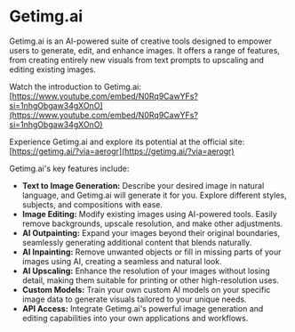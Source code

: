 # Getimg.ai

Getimg.ai is an AI-powered suite of creative tools designed to empower users to generate, edit, and enhance images. It offers a range of features, from creating entirely new visuals from text prompts to upscaling and editing existing images.

Watch the introduction to Getimg.ai: [https://www.youtube.com/embed/N0Rq9CawYFs?si=1nhgObgaw34gXOnO](https://www.youtube.com/embed/N0Rq9CawYFs?si=1nhgObgaw34gXOnO) 

Experience Getimg.ai and explore its potential at the official site: [https://getimg.ai/?via=aerogr](https://getimg.ai/?via=aerogr)

Getimg.ai's key features include:

*   **Text to Image Generation:** Describe your desired image in natural language, and Getimg.ai will generate it for you. Explore different styles, subjects, and compositions with ease.
*   **Image Editing:**  Modify existing images using AI-powered tools.  Easily remove backgrounds, upscale resolution, and make other adjustments.
*   **AI Outpainting:** Expand your images beyond their original boundaries, seamlessly generating additional content that blends naturally.
*   **AI Inpainting:** Remove unwanted objects or fill in missing parts of your images using AI, creating a seamless and natural look.
*   **AI Upscaling:** Enhance the resolution of your images without losing detail, making them suitable for printing or other high-resolution uses.
*   **Custom Models:** Train your own custom AI models on your specific image data to generate visuals tailored to your unique needs.
*   **API Access:** Integrate Getimg.ai's powerful image generation and editing capabilities into your own applications and workflows.


